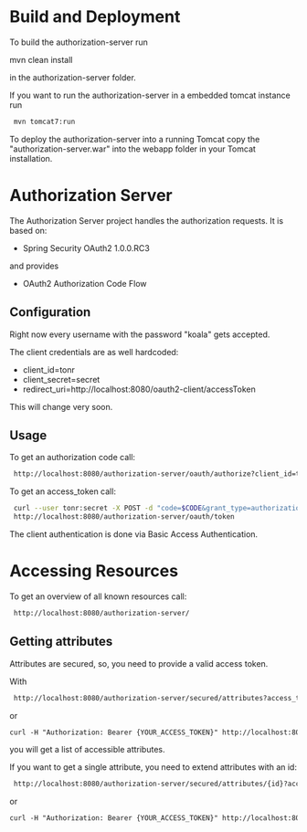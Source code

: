 Build and Deployment
===

To build the authorization-server run

 mvn clean install

in the authorization-server folder.

If you want to run the authorization-server in a embedded tomcat instance run
```sh
 mvn tomcat7:run
```

To deploy the authorization-server into a running Tomcat copy the "authorization-server.war" into the webapp folder in your Tomcat installation.

Authorization Server
=====

The Authorization Server project handles the authorization requests. It is based on:

* Spring Security OAuth2 1.0.0.RC3

and provides

* OAuth2 Authorization Code Flow

Configuration
--

Right now every username with the password "koala" gets accepted.

The client credentials are as well hardcoded:
 * client_id=tonr
 * client_secret=secret
 * redirect_uri=http://localhost:8080/oauth2-client/accessToken

This will change very soon.

Usage
--

To get an authorization code call:
```html
 http://localhost:8080/authorization-server/oauth/authorize?client_id=tonr&response_type=code&redirect_uri=http://localhost:8080/oauth2-client/accessToken
```

To get an access_token call:
```sh
 curl --user tonr:secret -X POST -d "code=$CODE&grant_type=authorization_code&redirect_uri=http://localhost:8080/oauth2-client/accessToken" \
 http://localhost:8080/authorization-server/oauth/token
```

The client authentication is done via Basic Access Authentication.

Accessing Resources
==

To get an overview of all known resources call:
```html
 http://localhost:8080/authorization-server/
```

Getting attributes
--

Attributes are secured, so, you need to provide a valid access token.

With 

```html
 http://localhost:8080/authorization-server/secured/attributes?access_token=$YOUR_ACCESS_TOKEN
```

or 

```html
curl -H "Authorization: Bearer {YOUR_ACCESS_TOKEN}" http://localhost:8080/authorization-server/secured/attributes
```

you will get a list of accessible attributes.

If you want to get a single attribute, you need to extend attributes with an id:

```html
 http://localhost:8080/authorization-server/secured/attributes/{id}?access_token=$YOUR_ACCESS_TOKEN
```

or 

```html
curl -H "Authorization: Bearer {YOUR_ACCESS_TOKEN}" http://localhost:8080/authorization-server/secured/attributes/{id}
```



